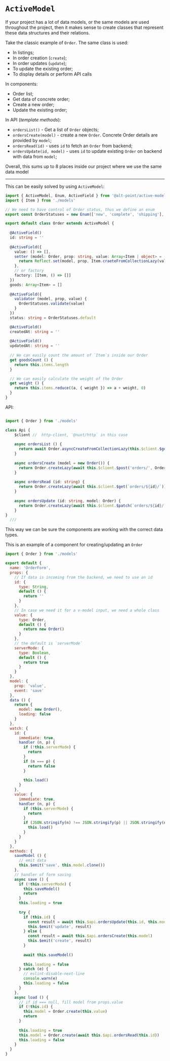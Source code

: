 `ActiveModel`
===

If your project has a lot of data models, or the same models are used throughout the project, 
then it makes sense to create classes that represent these data structures and their relations.

Take the classic example of `Order`.
The same class is used:
- In listings;
- In order creation (`create`);
- In order updates (`update`);
- To update the existing order;
- To display details or perform API calls


In components:

- Order list;
- Get data of concrete order;
- Create a new order;
- Update the existing order;

In API (*template methods*):

- `ordersList()` - Get a list of `Order` objects;
- `ordersCreate(model)` - create a new `Order`. Concrete Order details are provided by `model`;
- `ordersRead(id)` - uses `id` to fetch an `Order` from backend;
- `ordersUpdate(id, model)` - uses `id` to update existing `Order` on backend with data from `model`;

Overall, this sums up to 8 places inside our project where we use the same data model

---

This can be easily solved by using `ActiveModel`:

```ts
import { ActiveModel, Enum, ActiveField } from '@alt-point/active-models'
import { Item } from './models'

// We need to have control of Order status, thus we define an enum
export const OrderStatuses = new Enum(['new', 'complete', 'shipping'], 'new')

export default class Order extends ActiveModel {
  
  @ActiveField()
  id: string = ''
  
  @ActiveField({
    value: () => [],
    setter (model: Order, prop: string, value: Array<Item | object> = [], receiver :any) {
      return Reflect.set(model, prop, Item.craeteFromCollectionLazy(value), receiver)
    },
    // or factory
    factory: [Item, () => []]
  })
  goods: Array<Item> = []  
  
  @ActiveField({
    validator (model, prop, value) {
      OrderStatuses.validate(value)
    }
  })
  status: string = OrderStatuses.default

  @ActiveField()
  createdAt: string = ''
  
  @ActiveField()
  updatedAt: string = ''
  
  // We can easily count the amount of `Item`s inside our Order
  get goodsCount () {
    return this.items.length
  }

  // We can easily calculate the weight of the Order
  get weight () {
    return this.items.reduce((a, { weight }) => a + weight, 0)
  }
}

````

API:

```ts

import { Order } from './models'

class Api {
    $client //  http-client, `@nuxt/http` in this case
  
    async ordersList () {
      return await Order.asyncCreateFromCollectionLazy(this.$client.$get('orders/'))
    }
    
    async ordersCreate (model = new Order()) {
      return Order.createLazy(await this.$client.$post('orders/', Order.createLazy(model)))
    }
    
    async ordersRead (id: string) {
      return Order.createLazy(await this.$client.$get(`orders/${id}/`))
    }
    
    async ordersUpdate (id: string, model: Order) { 
      return Order.createLazy(await this.$client.$patch(`orders/${id}/`, Order.createLazy(model)))
    }
}
  ///


```
This way we can be sure the components are working with the correct data types.

This is an example of a component for creating/updating an `Order`
```js
import { Order } from './models'

export default {
  name: 'OrderForm',
  props: {
    // If data is incoming from the backend, we need to use an id
    id: {
      type: String,
      default () {
        return ''
      }
    },
    // In case we need it for a v-model input, we need a whole class
    value: {
      type: Order,
      default () {
        return new Order()
      }
    },
    // the default is `serverMode`
    serverMode: {
      type: Boolean,
      default () {
        return true
      }
    }
  },
  model: {
    prop: 'value',
    event: 'save'
  },  
  data () {
    return {
      model: new Order(),      
      loading: false
    }
  },
  watch: {
    id: {
      immediate: true,
      handler (n, p) {
        if (!this.serverMode) {
          return
        }
        if (n === p) {
          return false
        }
    
        this.load()
      }
    },
    value: {
      immediate: true,
      handler (n, p) {
        if (this.serverMode) {
          return
        }
        if (JSON.stringify(n) !== JSON.stringify(p) || JSON.stringify(n) !== JSON.stringify(this.model)) {
          this.load()
        }
      }
    }
  },
  methods: {
    saveModel () {
      // emit data  
      this.$emit('save', this.model.clone())      
    },
    // handler of form saving
    async save () {
      if (!this.serverMode) {
        this.saveModel()
        return
      }    
      this.loading = true
      
      try {
        if (this.id) {
          const result = await this.$api.ordersUpdate(this.id, this.model)
          this.$emit('update', result)
        } else {
          const result = await this.$api.ordersCreate(this.model)
          this.$emit('create', result)
        }
        
        await this.saveModel()
        
        this.loading = false
      } catch (e) {
        // eslint-disable-next-line
        console.warn(e)
        this.loading = false
      }
    },
    async load () {
      // if id === null, fill model from props.value
      if (!this.id) {
        this.model = Order.create(this.value)
        return
      }
      
      this.loading = true
      this.model = Order.create(await this.$api.ordersRead(this.id))        
      this.loading = false    
    }
  }
}
```
